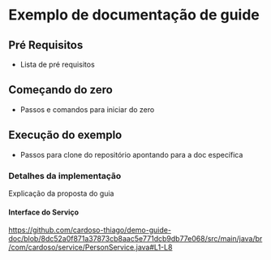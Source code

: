 # Exemplo de documentação de guide

## Pré Requisitos

* Lista de pré requisitos

## Começando do zero

* Passos e comandos para iniciar do zero

## Execução do exemplo

* Passos para clone do repositório apontando para a doc específica

### Detalhes da implementação

Explicação da proposta do guia

#### Interface do Serviço

https://github.com/cardoso-thiago/demo-guide-doc/blob/8dc52a0f871a37873cb8aac5e771dcb9db77e068/src/main/java/br/com/cardoso/service/PersonService.java#L1-L8